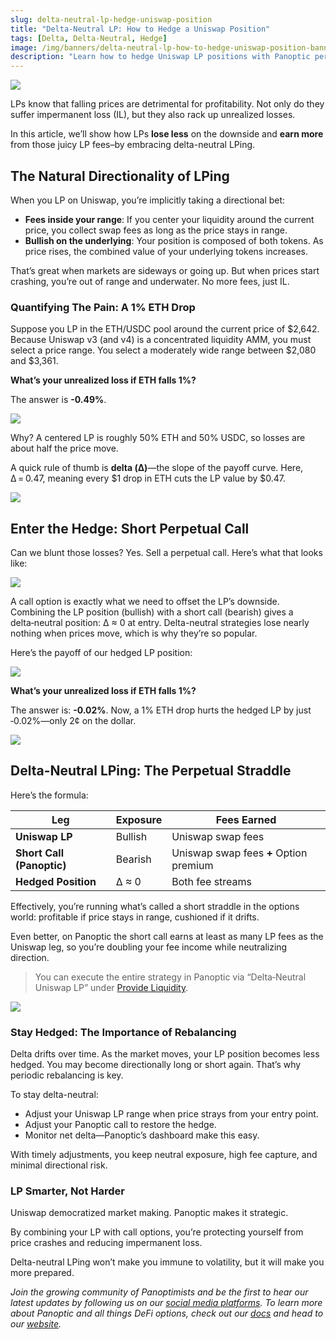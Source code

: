 ```yaml
---
slug: delta-neutral-lp-hedge-uniswap-position
title: "Delta-Neutral LP: How to Hedge a Uniswap Position"
tags: [Delta, Delta-Neutral, Hedge]
image: /img/banners/delta-neutral-lp-how-to-hedge-uniswap-position-banner.png
description: "Learn how to hedge Uniswap LP positions with Panoptic perpetual options to create a delta‑neutral strategy that slashes impermanent loss and doubles fee income."
---
```


![](./delta-neutral-lp-how-to-hedge-uniswap-position-banner.png)

LPs know that falling prices are detrimental for profitability. Not only do they suffer impermanent loss (IL), but they also rack up unrealized losses.

In this article, we’ll show how LPs **lose less** on the downside and **earn more** from those juicy LP fees–by embracing delta-neutral LPing.

## The Natural Directionality of LPing

When you LP on Uniswap, you’re implicitly taking a directional bet:

-   **Fees inside your range**: If you center your liquidity around the current price, you collect swap fees as long as the price stays in range.
-   **Bullish on the underlying**: Your position is composed of both tokens. As price rises, the combined value of your underlying tokens increases.
    

That’s great when markets are sideways or going up. But when prices start crashing, you’re out of range and underwater. No more fees, just IL.

### Quantifying The Pain: A 1% ETH Drop

Suppose you LP in the ETH/USDC pool around the current price of $2,642. Because Uniswap v3 (and v4) is a concentrated liquidity AMM, you must select a price range. You select a moderately wide range between $2,080 and $3,361.

**What’s your unrealized loss if ETH falls 1%?**

The answer is **-0.49%**.

![](./1.png)

Why? A centered LP is roughly 50% ETH and 50% USDC, so losses are about half the price move.

A quick rule of thumb is **delta (Δ)**—the slope of the payoff curve. Here, Δ = 0.47, meaning every $1 drop in ETH cuts the LP value by $0.47.

![](./2.png)

## Enter the Hedge: Short Perpetual Call

Can we blunt those losses? Yes. Sell a perpetual call. Here’s what that looks like:

![](./3.png)

A call option is exactly what we need to offset the LP’s downside. Combining the LP position (bullish) with a short call (bearish) gives a delta‑neutral position: Δ ≈ 0 at entry. Delta-neutral strategies lose nearly nothing when prices move, which is why they’re so popular.

Here’s the payoff of our hedged LP position:

![](./4.png)

**What’s your unrealized loss if ETH falls 1%?**

The answer is: **-0.02%**. Now, a 1% ETH drop hurts the hedged LP by just ‑0.02%—only 2¢ on the dollar.

![](./5.png)

## Delta-Neutral LPing: The Perpetual Straddle

Here’s the formula:

| Leg | Exposure | Fees Earned |
|---------------------------|----------|------------------------------------------|
| **Uniswap LP** | Bullish | Uniswap swap fees |
| **Short Call (Panoptic)**| Bearish | Uniswap swap fees **+** Option premium |
| **Hedged Position** | Δ ≈ 0 | Both fee streams |

Effectively, you’re running what’s called a short straddle in the options world: profitable if price stays in range, cushioned if it drifts.

Even better, on Panoptic the short call earns at least as many LP fees as the Uniswap leg, so you’re doubling your fee income while neutralizing direction.

> You can execute the entire strategy in Panoptic via “Delta‑Neutral Uniswap LP” under [Provide Liquidity](http://app.panoptic.xyz/trade).

![](./6.png)

### Stay Hedged: The Importance of Rebalancing

Delta drifts over time. As the market moves, your LP position becomes less hedged. You may become directionally long or short again. That’s why periodic rebalancing is key.

To stay delta-neutral:

-   Adjust your Uniswap LP range when price strays from your entry point.
-   Adjust your Panoptic call to restore the hedge.
-   Monitor net delta—Panoptic’s dashboard make this easy.
    

With timely adjustments, you keep neutral exposure, high fee capture, and minimal directional risk.

### LP Smarter, Not Harder

Uniswap democratized market making. Panoptic makes it strategic.

By combining your LP with call options, you’re protecting yourself from price crashes and reducing impermanent loss.

Delta-neutral LPing won’t make you immune to volatility, but it will make you more prepared.

*Join the growing community of Panoptimists and be the first to hear our latest updates by following us on our [social media platforms](https://links.panoptic.xyz/all). To learn more about Panoptic and all things DeFi options, check out our [docs](/docs/intro) and head to our [website](https://panoptic.xyz/).*